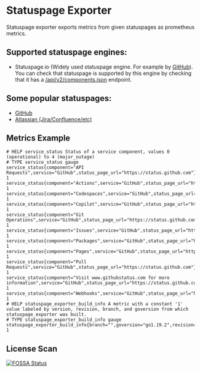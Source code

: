 # Statuspage Exporter

Statuspage exporter exports metrics from given statuspages as prometheus metrics.

## Supported statuspage engines:
- Statuspage.io (Widely used statuspage engine. For example by [GitHub](https://www.githubstatus.com)). You can check that statuspage is supported by this engine by checking that it has a [/api/v2/components.json](https://www.githubstatus.com/api/v2/components.json) endpoint.

## Some popular statuspages:
- [GitHub](https://www.githubstatus.com)
- [Atlassian (Jira/Confluence/etc)](https://status.atlassian.com/)

## Metrics Example
```
# HELP service_status Status of a service component, values 0 (operational) to 4 (major_outage)
# TYPE service_status gauge
service_status{component="API Requests",service="GitHub",status_page_url="https://status.github.com"} 1
service_status{component="Actions",service="GitHub",status_page_url="https://status.github.com"} 1
service_status{component="Codespaces",service="GitHub",status_page_url="https://status.github.com"} 1
service_status{component="Copilot",service="GitHub",status_page_url="https://status.github.com"} 1
service_status{component="Git Operations",service="GitHub",status_page_url="https://status.github.com"} 1
service_status{component="Issues",service="GitHub",status_page_url="https://status.github.com"} 1
service_status{component="Packages",service="GitHub",status_page_url="https://status.github.com"} 1
service_status{component="Pages",service="GitHub",status_page_url="https://status.github.com"} 1
service_status{component="Pull Requests",service="GitHub",status_page_url="https://status.github.com"} 1
service_status{component="Visit www.githubstatus.com for more information",service="GitHub",status_page_url="https://status.github.com"} 1
service_status{component="Webhooks",service="GitHub",status_page_url="https://status.github.com"} 1
# HELP statuspage_exporter_build_info A metric with a constant '1' value labeled by version, revision, branch, and goversion from which statuspage_exporter was built.
# TYPE statuspage_exporter_build_info gauge
statuspage_exporter_build_info{branch="",goversion="go1.19.2",revision="",version=""} 1
```

## License Scan

[![FOSSA Status](https://app.fossa.com/api/projects/git%2Bgithub.com%2Fsergeyshevch%2Fstatuspage-exporter.svg?type=large)](https://app.fossa.com/projects/git%2Bgithub.com%2Fsergeyshevch%2Fstatuspage-exporter?ref=badge_large)



